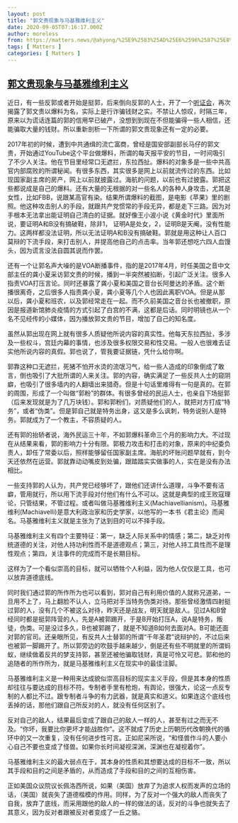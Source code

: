 ```yaml
---
layout: post
title: "郭文贵现象与马基雅维利主义"
date: 2020-09-05T07:16:17.000Z
author: moreless
from: https://matters.news/@ahyong/%25E9%2583%25AD%25E6%2596%2587%25E8%25B4%25B5%25E7%258E%25B0%25E8%25B1%25A1%25E4%25B8%258E%25E9%25A9%25AC%25E5%259F%25BA%25E9%259B%2585%25E7%25BB%25B4%25E5%2588%25A9%25E4%25B8%25BB%25E4%25B9%2589-bafyreifjvicehfgvirbskzanspejh5aq7mybw32vwvabrlg5qsmphfq4wy
tags: [ Matters ]
categories: [ Matters ]
---
```

<!--1599290177000-->
[郭文贵现象与马基雅维利主义](https://matters.news/@ahyong/%25E9%2583%25AD%25E6%2596%2587%25E8%25B4%25B5%25E7%258E%25B0%25E8%25B1%25A1%25E4%25B8%258E%25E9%25A9%25AC%25E5%259F%25BA%25E9%259B%2585%25E7%25BB%25B4%25E5%2588%25A9%25E4%25B8%25BB%25E4%25B9%2589-bafyreifjvicehfgvirbskzanspejh5aq7mybw32vwvabrlg5qsmphfq4wy)
------

<div>
<p>近日，有一些反郭或者开始是挺郭，后来倒向反郭的人士，开了一个<a href="https://youtu.be/YhxSMZ4xAKA" target="_blank">听证会</a>，再次揭露了郭文贵以爆料为名，实际上是行诈骗钱财之实。不禁让人惊叹，时隔三年，原来以为谎话连篇的郭的信用早已破产，没想到到现在不但能骗得一些人相信，还能骗取大量的钱财。所以重新剖析一下所谓的郭文贵现象还有一定的必要。</p><p>2017年初的时候，遭到中共通缉的流亡富商，曾经是国安部副部长马仔的郭文贵，开始通过YouTube这个平台做爆料，所谓的每天报平安的节目，一时间吸引了不少人关注。他在节目里经常口无遮拦，东拉西扯。爆料的对象多是一些中共高官内部腐败的所谓秘闻。有很多东西，其实很多是网上以前就流传过的东西。比如现国家副主席的房产，网上以前就披露过。海航的问题，以前也有过披露。郭把这些都说成是自己的爆料。还有大量的无根据的对一些名人的各种人身攻击，尤其是女性，比如FBB，说跟某高官有染。结果所谓爆料的截图，是电影《苹果》里的剧照。他这种攻击别人的手段，就跟共产党惯常的手段无异，都是走下三路。因为对手根本无法拿出能证明自己清白的证据。就好像王小波小说《黄金时代》里面所说，要证明A和B没有搞破鞋，除非1， 证明A是处女，2，证明B是天阉，没有性能力。这两样都没法证明，所以无法证明A和B没有搞破鞋。郭就是用这种让人百口莫辩的下流手段，来打击别人，并提高他自己的点击率。当年郭还想吃六四人血馒头，因为谎言没法自圆其说而作罢。</p><p>还有一个让郭名声大噪的是VOA断播事件，指的是2017年4月，时任美国之音中文部主任的龚小夏采访郭文贵的时候，播到一半突然被掐断，引起广泛关注。很多人指责VOA打压言论。同时还暴露了龚小夏和美国之音台长阿曼达的矛盾。这个断播很离奇，之后很多人指责龚小夏，龚小夏等几个人也因此离职VOA。但是从那以后，龚小夏和班农，以及郭经常走在一起。而不久前美国之音台长也被撤职，原因是报道新馆肺炎疫情的方式引起了白宫的不满，这都是后话。同时明镜也从一个名不见经传的小媒体，因为播放郭文贵的节目，增加了自己的知名度。</p><p>虽然从郭出现在网上就有很多人质疑他所说内容的真实性。他每天东拉西扯，多涉及一些权斗，宫廷内幕的事情，也涉及很多权限交易和性交易。一般人也很难去证实他所说内容的真假。郭也说了，管我要证据链，凭什么给你啊。</p><p>郭靠这种口无遮拦，死猪不怕开水烫的流氓习气，给一些人造成的印象倒成了敢言，倒也吸引了大批所谓的人来关注。郭的内容，确实满足了一些反共人士的窥阴癖，也吸引了很多墙内的人翻墙出来猎奇。但是十句话里难得有一句是真的。在郭的周围，形成了一个叫做“郭粉”的群体。有很多曾经的民运人士，也亲自下场挺郭（后来发现就是为了几万块钱）。郭和郭粉们，对质疑他们的人，就把对方打成“特务”，或者“伪类”。但是郭自己就是特务出身，这又是多么讽刺，特务说别人是特务。郭就成为了一个教主，不容质疑的人。</p><p>还有郭的抬轿者说，海外民运三十年，不如郭爆料革命三个月的影响力大。不过现在从结果来看，郭的影响力十分有限。郭极力攻击和打击的对象，原来的中纪委负责人，卸任了常委以后，照样能够留任国家副主席。海航的坏账问题早就有，到今天还依然在运营。郭就靠动动嘴皮到处骗，跟踏踏实实做事的人，实在是没有办法相比。</p><p>一些支持郭的人认为，共产党已经够坏了，跟他们还讲什么道理，斗争不要有洁癖，管用就行，所以用下流手段对付他们有什么不可以。这就是典型的成王败寇理论，只管结果，不管过程。或者叫做马基雅维利主义(Machiavellianism)。马基雅维利(Machiavelli)是意大利政治家和历史学家，以他写的一本书《君主论》而闻名。马基雅维利主义就是主张为了达到目的可以不择手段。</p><p>马基雅维利主义有四个主要特征：第一，缺乏人际关系中的情感；第二，缺乏对传统道德的关注，对他人持功利性而不是道德观点；第三，对他人持工具性而不是理性观点；第四，关注事件的完成而不是长期目标。</p><p>这样为了一个看似崇高的目标，就可以牺牲个人利益，因为他人仅仅是工具，也可以放弃道德底线。</p><p>同时我们通过郭的所作所为也可以看到，郭对自己有利用价值的人就称兄道弟，一旦用不上了，马上翻脸不认人，立马把对手当特务伪类对待。那些曾经激情四射挺过郭的人，没有几个不被这么对待，昨天还是战友，明天就是敌人。见过A和B曾经同时都是挺郭阵营的人，先是A被郭踢开，于是B开始打压A，说A是特务，叛徒，伪类。可是没过多久，B也被郭踢了，就是不知道B如何去面对A。B可能还面对郭的官司。还亲眼所见，有反共人士替郭的所谓“千年圣君”说辩护的，不过后来也被郭一脚踢开了。所以郭旁边的吹鼓手越来越少，倒是还有些不明就里的所谓蚂蚁，继续做着反共的梦支持郭，甚至还被他骗取钱财，真是可怜又可悲。郭和他的追随者的所作所为，就是马基雅维利主义在现实中的最佳注脚。</p><p>马基雅维利主义是一种用来达成貌似崇高目标的现实主义手段，但是其本身的性质却往往与要达成的目标不符。专制者手里有枪炮，有舆论，很强大，论这一点反专制的人都比不过。跟专制者斗争的有力武器，就是真实和道义。如果连这个底线也丢掉的话，那他们跟自己所反对的人，就没有任何区别了。</p><p>反对自己的敌人，结果最后变成了跟自己的敌人一样的人，甚至有过之而无不及。“你坏，我要比你更坏才能战胜你”。这不就成了历史上历朝历代改朝换代的循环中的又一次重复，没有任何进步性可言。正如尼采所说，“和怪兽作斗的人要小心自己不要也变成了怪兽。如果你长时间凝视深渊，深渊也在凝视着你”。</p><p>马基雅维利主义的最大弱点在于，其本身的性质和其想要达成的目标不一致，所以其手段和目的之间是矛盾的，从而造成了手段和目的之间的互相伤害。</p><p>正如美国众议院议长佩洛西所说，如果（美国）放弃了为追求人权而发声的立场的话，（美国）就丧失了道德楷模的作用。同样，为了反对一个强大的敌人而丧失了自我，放弃了底线，而采用跟他的敌人的一样的做法的话，反对的斗争也就失去了其意义，因为反对者跟被反对者变成了一丘之貉。</p>
</div>
